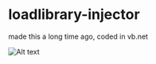 # loadlibrary-injector
made this a long time ago, coded in vb.net

![Alt text](https://i.gyazo.com/3fd0a77fb82c572d6e297b7beaf33ab5.png?raw=true "Title")
